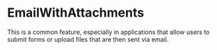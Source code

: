 # EmailWithAttachments
This is a common feature, especially in applications that allow users to submit forms or upload files that are then sent via email.

